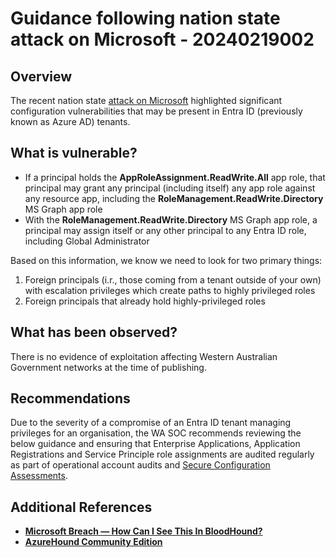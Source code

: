 # Guidance following nation state attack on Microsoft - 20240219002

## Overview

The recent nation state [attack on Microsoft](https://www.microsoft.com/en-us/security/blog/2024/01/25/midnight-blizzard-guidance-for-responders-on-nation-state-attack/ "https://www.microsoft.com/en-us/security/blog/2024/01/25/midnight-blizzard-guidance-for-responders-on-nation-state-attack/") highlighted significant configuration vulnerabilities that may be present in Entra ID (previously known as Azure AD) tenants.

## What is vulnerable?

- If a principal holds the **AppRoleAssignment.ReadWrite.All** app role, that principal may grant any principal (including itself) any app role against any resource app, including the **RoleManagement.ReadWrite.Directory** MS Graph app role
- With the **RoleManagement.ReadWrite.Directory** MS Graph app role, a principal may assign itself or any other principal to any Entra ID role, including Global Administrator

Based on this information, we know we need to look for two primary things:

1. Foreign principals (i.r., those coming from a tenant outside of your own) with escalation privileges which create paths to highly privileged roles
1. Foreign principals that already hold highly-privileged roles

## What has been observed?

There is no evidence of exploitation affecting Western Australian Government networks at the time of publishing.

## Recommendations

Due to the severity of a compromise of an Entra ID tenant managing privileges for an organisation, the WA SOC recommends reviewing the below guidance and ensuring that Enterprise Applications, Application Registrations and Service Principle role assignments are audited regularly as part of operational account audits and [Secure Configuration Assessments](https://soc.cyber.wa.gov.au/guidelines/secure-configuration/ "https://soc.cyber.wa.gov.au/guidelines/secure-configuration/").

## Additional References

- [**Microsoft Breach — How Can I See This In BloodHound?**](https://posts.specterops.io/microsoft-breach-how-can-i-see-this-in-bloodhound-33c92dca4c65)
- [**AzureHound Community Edition**](https://support.bloodhoundenterprise.io/hc/en-us/articles/17481394564251-AzureHound-Community-Edition)
